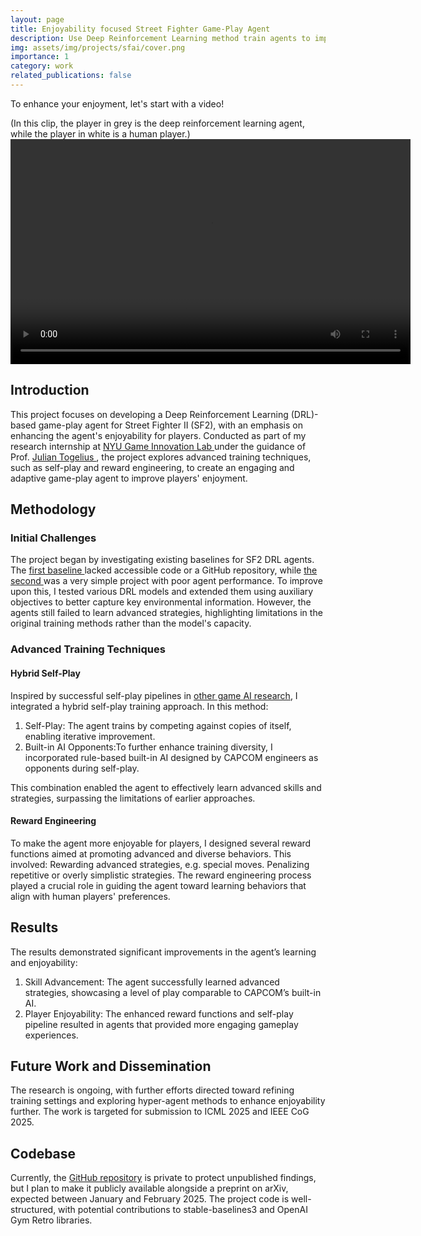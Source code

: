 ```yaml
---
layout: page
title: Enjoyability focused Street Fighter Game-Play Agent
description: Use Deep Reinforcement Learning method train agents to improve the players' enjoyment in Street Fighter II
img: assets/img/projects/sfai/cover.png
importance: 1
category: work
related_publications: false
---
```

To enhance your enjoyment, let's start with a video!

(In this clip, the player in grey is the deep reinforcement learning agent, while the player in white is a human player.)
<video controls width="640" height="360">
    <source src="{{ site.baseurl }}/assets/video/projects/sfai/game_play_video.mp4" type="video/mp4">
    Your browser does not support the video tag.
</video>

## Introduction
This project focuses on developing a Deep Reinforcement Learning (DRL)-based game-play agent for Street Fighter II (SF2), with an emphasis on enhancing the agent's enjoyability for players. Conducted as part of my research internship at <a href="https://game.engineering.nyu.edu/"> NYU Game Innovation Lab </a>  under the guidance of Prof. <a href="https://engineering.nyu.edu/faculty/julian-togelius"> Julian Togelius </a>, the project explores advanced training techniques, such as self-play and reward engineering, to create an engaging and adaptive game-play agent to improve players' enjoyment.

## Methodology
### Initial Challenges
The project began by investigating existing baselines for SF2 DRL agents. The <a href="https://onlinelibrary.wiley.com/doi/full/10.1002/aisy.202300335">first baseline </a> lacked accessible code or a GitHub repository, while <a href="https://github.com/linyiLYi/street-fighter-ai"> the second </a> was a very simple project with poor agent performance. To improve upon this, I tested various DRL models and extended them using auxiliary objectives to better capture key environmental information. However, the agents still failed to learn advanced strategies, highlighting limitations in the original training methods rather than the model's capacity.

### Advanced Training Techniques 
#### Hybrid Self-Play
Inspired by successful self-play pipelines in <a href="https://ieeexplore.ieee.org/abstract/document/10333204?casa_token=kY63BW4ZR04AAAAA:AddafjhRNrkoG_zlwPpfyfNTRCMtbfSZCidzuRHrf2PZcq2wsO6JoieUunCQvsP6pMv2Q_RW">other game AI research</a>, I integrated a hybrid self-play training approach. In this method:
<ol>
  <li>Self-Play: The agent trains by competing against copies of itself, enabling iterative improvement.</li>
  <li>Built-in AI Opponents:To further enhance training diversity, I incorporated rule-based built-in AI designed by CAPCOM engineers as opponents during self-play.</li>
</ol>
This combination enabled the agent to effectively learn advanced skills and strategies, surpassing the limitations of earlier approaches.

#### Reward Engineering
To make the agent more enjoyable for players, I designed several reward functions aimed at promoting advanced and diverse behaviors. This involved:
Rewarding advanced strategies, e.g. special moves.
Penalizing repetitive or overly simplistic strategies. The reward engineering process played a crucial role in guiding the agent toward learning behaviors that align with human players' preferences.

## Results
The results demonstrated significant improvements in the agent’s learning and enjoyability: 
<ol>
  <li>Skill Advancement: The agent successfully learned advanced strategies, showcasing a level of play comparable to CAPCOM’s built-in AI.</li>
  <li>Player Enjoyability: The enhanced reward functions and self-play pipeline resulted in agents that provided more engaging gameplay experiences.</li>
</ol>
 

## Future Work and Dissemination
The research is ongoing, with further efforts directed toward refining training settings and exploring hyper-agent methods to enhance enjoyability further. The work is targeted for submission to ICML 2025 and IEEE CoG 2025. 

## Codebase 
Currently, the <a href="https://github.com/WangShourenWSR/SFAI">GitHub repository</a> is private to protect unpublished findings, but I plan to make it publicly available alongside a preprint on arXiv, expected between January and February 2025. The project code is well-structured, with potential contributions to stable-baselines3 and OpenAI Gym Retro libraries.
